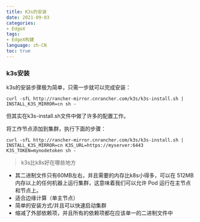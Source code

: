 ```yaml
---
title: K3s的安装
date: 2021-09-03
categories:
- EdgeX
tags:
- EdgeX构建
language: zh-CN
toc: true
---
```


### k3s安装

k3s的安装步骤极为简单，只需一步就可以完成安装：

```shell
curl -sfL http://rancher-mirror.cnrancher.com/k3s/k3s-install.sh | INSTALL_K3S_MIRROR=cn sh -
```

但其实在k3s-install.sh文件中做了许多的配置工作。

将工作节点添加到集群，执行下面的步骤：

<!--more-->

```shell
curl -sfL http://rancher-mirror.cnrancher.com/k3s/k3s-install.sh | INSTALL_K3S_MIRROR=cn K3S_URL=https://myserver:6443 K3S_TOKEN=mynodetoken sh -
```

> k3s比k8s好在哪些地方

- 其二进制文件只有60MB左右，并且需要的内存比k8s小得多，可以在 512MB 内存以上的任何机器上运行集群，这意味着我们可以允许 Pod 运行在主节点和节点上。
- 适合边缘计算（单主节点）
- 简单的安装方式/并且可以快速启动集群
- 缩减了外部依赖项，并且所有的依赖项都在应该单一的二进制文件中